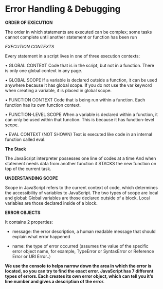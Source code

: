 #  **Error Handling & Debugging**

 **ORDER OF EXECUTION**

The order in which statements are executed can be complex; some tasks cannot complete until another statement or function has been run

*EXECUTION CONTEXTS*

Every statement in a script lives in one of three execution contexts:

  •	GLOBAL CONTEXT Code that is in the script, but not in a function. There is only   one global context in any page.

  •	GLOBAL SCOPE If a variable is declared outside a function, it can be used anywhere because it has global scope. If you do not use the var keyword when creating a variable, it is placed in global scope. 

 •	FUNCTION CONTEXT Code that is being run within a function. Each function has its own function context. 

•	FUNCTION-LEVEL SCOPE When a variable is declared within a function, it can only be used within that function. This is because it has function-level scope.

•	EVAL CONTEXT (NOT SHOWN) Text is executed like code in an internal function called eval.

**The Stack**

The JavaScript interpreter possesses one line of codes at a time 
And when statement needs data from another function it STACKS the new function on top of the current task.

**UNDERSTANDING SCOPE**

Scope in JavaScript refers to the current context of code, which determines the accessibility of variables to JavaScript. The two types of scope are local and global: Global variables are those declared outside of a block. Local variables are those declared inside of a block.

**ERROR OBJECTS**

It contains 2 properties:

* message: the error description, a human readable message that should explain what error happened

* name: the type of error occurred (assumes the value of the specific error object name, for example, TypeError or SyntaxError or Reference Error or 	URI Error..)



**We use the console to helps narrow down the area in which the error is located, so you can try to find the exact error. JavaScript has 7 different types of errors. Each creates its own error object, which can tell you it’s line number and gives a description of the error.**